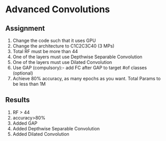 # Advanced Convolutions

## Assignment

1. Change the code such that it uses GPU
2. Change the architecture to C1C2C3C40 (3 MPs)
3. Total RF must be more than 44
4. One of the layers must use Depthwise Separable Convolution
5. One of the layers must use Dilated Convolution
6. Use GAP (compulsory):- add FC after GAP to target #of classes (optional)
7. Achieve 80% accuracy, as many epochs as you want. Total Params to be less than 1M

## Results

1. RF > 44
2. accuracy>80%
3. Added GAP
4. Added Depthwise Separable Convolution
5. Added Dilated Convolution
